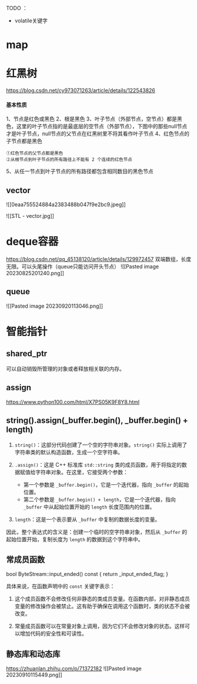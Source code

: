 TODO ：
- volatile关键字


# map


# 红黑树
https://blog.csdn.net/cy973071263/article/details/122543826
#### 基本性质 
1、节点是红色或黑色
2、根是黑色
3、叶子节点（外部节点，空节点）都是黑色，这里的叶子节点指的是最底层的空节点（外部节点），下图中的那些null节点才是叶子节点，null节点的父节点在红黑树里不将其看作叶子节点
4、红色节点的子节点都是黑色

	①红色节点的父节点都是黑色
	②从根节点到叶子节点的所有路径上不能有 2 个连续的红色节点

5、从任一节点到叶子节点的所有路径都包含相同数目的黑色节点


## vector
![[0eaa755524884a2383488b047f9e2bc9.jpeg]]

![[STL - vector.jpg]]
# deque容器
https://blog.csdn.net/qq_45138120/article/details/129972457
双端数组，长度无限。可以头尾操作（queue只能访问开头节点）
![[Pasted image 20230825201240.png]]


## queue
![[Pasted image 20230920113046.png]]

# 智能指针
## shared_ptr
可以自动销毁所管理的对象或者释放相关联的内存。


## assign
https://www.python100.com/html/X7PS05K9F8Y8.html


## string().assign(_buffer.begin(), _buffer.begin() + length)

1. `string()`：这部分代码创建了一个空的字符串对象。`string()` 实际上调用了字符串类的默认构造函数，生成一个空字符串。
    
2. `.assign()`：这是 C++ 标准库 `std::string` 类的成员函数，用于将指定的数据赋值给字符串对象。在这里，它接受两个参数：
    
    - 第一个参数是 `_buffer.begin()`，它是一个迭代器，指向 `_buffer` 的起始位置。
    - 第二个参数是 `_buffer.begin() + length`，它是一个迭代器，指向 `_buffer` 中从起始位置开始的 `length` 长度范围内的位置。
3. `length`：这是一个表示要从 `_buffer` 中复制的数据长度的变量。
    

因此，整个表达式的含义是：创建一个临时的空字符串对象，然后从 `_buffer` 的起始位置开始，复制长度为 `length` 的数据到这个字符串中。


## 常成员函数
bool ByteStream::input_ended() const { return _input_ended_flag; }

具体来说，在函数声明中的 `const` 关键字表示：

1. 这个成员函数不会修改任何非静态的类成员变量。在函数内部，对非静态成员变量的修改操作会被禁止。这有助于确保在调用这个函数时，类的状态不会被改变。
    
2. 常量成员函数可以在常量对象上调用，因为它们不会修改对象的状态。这样可以增加代码的安全性和可读性。





## 静态库和动态库
https://zhuanlan.zhihu.com/p/71372182
![[Pasted image 20230910115449.png]]


